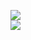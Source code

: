 [![](https://img.shields.io/badge/Made%20With-Github%20Spray-lightgrey.svg?style=for-the-badge&logo=github)](https://github.com/Annihil/github-spray#8232)  
[![](https://i.imgur.com/2DrTn0Z.gif)](https://github.com/Annihil/github-spray)